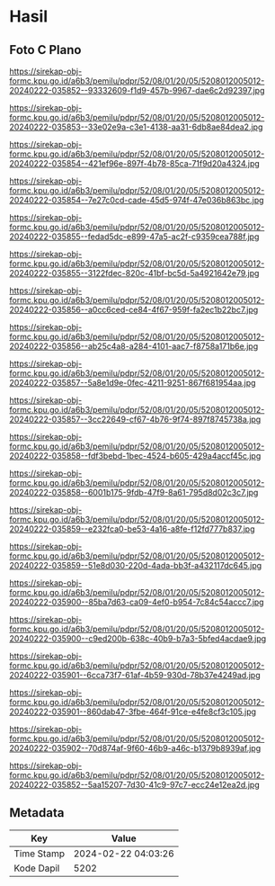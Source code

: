 # Hasil

## Foto C Plano

https://sirekap-obj-formc.kpu.go.id/a6b3/pemilu/pdpr/52/08/01/20/05/5208012005012-20240222-035852--93332609-f1d9-457b-9967-dae6c2d92397.jpg

https://sirekap-obj-formc.kpu.go.id/a6b3/pemilu/pdpr/52/08/01/20/05/5208012005012-20240222-035853--33e02e9a-c3e1-4138-aa31-6db8ae84dea2.jpg

https://sirekap-obj-formc.kpu.go.id/a6b3/pemilu/pdpr/52/08/01/20/05/5208012005012-20240222-035854--421ef96e-897f-4b78-85ca-71f9d20a4324.jpg

https://sirekap-obj-formc.kpu.go.id/a6b3/pemilu/pdpr/52/08/01/20/05/5208012005012-20240222-035854--7e27c0cd-cade-45d5-974f-47e036b863bc.jpg

https://sirekap-obj-formc.kpu.go.id/a6b3/pemilu/pdpr/52/08/01/20/05/5208012005012-20240222-035855--fedad5dc-e899-47a5-ac2f-c9359cea788f.jpg

https://sirekap-obj-formc.kpu.go.id/a6b3/pemilu/pdpr/52/08/01/20/05/5208012005012-20240222-035855--3122fdec-820c-41bf-bc5d-5a4921642e79.jpg

https://sirekap-obj-formc.kpu.go.id/a6b3/pemilu/pdpr/52/08/01/20/05/5208012005012-20240222-035856--a0cc6ced-ce84-4f67-959f-fa2ec1b22bc7.jpg

https://sirekap-obj-formc.kpu.go.id/a6b3/pemilu/pdpr/52/08/01/20/05/5208012005012-20240222-035856--ab25c4a8-a284-4101-aac7-f8758a171b6e.jpg

https://sirekap-obj-formc.kpu.go.id/a6b3/pemilu/pdpr/52/08/01/20/05/5208012005012-20240222-035857--5a8e1d9e-0fec-4211-9251-867f681954aa.jpg

https://sirekap-obj-formc.kpu.go.id/a6b3/pemilu/pdpr/52/08/01/20/05/5208012005012-20240222-035857--3cc22649-cf67-4b76-9f74-897f8745738a.jpg

https://sirekap-obj-formc.kpu.go.id/a6b3/pemilu/pdpr/52/08/01/20/05/5208012005012-20240222-035858--fdf3bebd-1bec-4524-b605-429a4accf45c.jpg

https://sirekap-obj-formc.kpu.go.id/a6b3/pemilu/pdpr/52/08/01/20/05/5208012005012-20240222-035858--6001b175-9fdb-47f9-8a61-795d8d02c3c7.jpg

https://sirekap-obj-formc.kpu.go.id/a6b3/pemilu/pdpr/52/08/01/20/05/5208012005012-20240222-035859--e232fca0-be53-4a16-a8fe-f12fd777b837.jpg

https://sirekap-obj-formc.kpu.go.id/a6b3/pemilu/pdpr/52/08/01/20/05/5208012005012-20240222-035859--51e8d030-220d-4ada-bb3f-a432117dc645.jpg

https://sirekap-obj-formc.kpu.go.id/a6b3/pemilu/pdpr/52/08/01/20/05/5208012005012-20240222-035900--85ba7d63-ca09-4ef0-b954-7c84c54accc7.jpg

https://sirekap-obj-formc.kpu.go.id/a6b3/pemilu/pdpr/52/08/01/20/05/5208012005012-20240222-035900--c9ed200b-638c-40b9-b7a3-5bfed4acdae9.jpg

https://sirekap-obj-formc.kpu.go.id/a6b3/pemilu/pdpr/52/08/01/20/05/5208012005012-20240222-035901--6cca73f7-61af-4b59-930d-78b37e4249ad.jpg

https://sirekap-obj-formc.kpu.go.id/a6b3/pemilu/pdpr/52/08/01/20/05/5208012005012-20240222-035901--860dab47-3fbe-464f-91ce-e4fe8cf3c105.jpg

https://sirekap-obj-formc.kpu.go.id/a6b3/pemilu/pdpr/52/08/01/20/05/5208012005012-20240222-035902--70d874af-9f60-46b9-a46c-b1379b8939af.jpg

https://sirekap-obj-formc.kpu.go.id/a6b3/pemilu/pdpr/52/08/01/20/05/5208012005012-20240222-035852--5aa15207-7d30-41c9-97c7-ecc24e12ea2d.jpg


## Metadata

| Key        | Value               |
| ---------- | ------------------- |
| Time Stamp | 2024-02-22 04:03:26 |
| Kode Dapil | 5202                |



